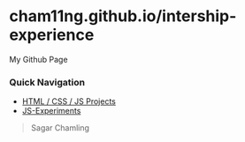 # cham11ng.github.io/intership-experience

My Github Page

### Quick Navigation
* [HTML / CSS / JS Projects](https://cham11ng.github.io/html)
* [JS-Experiments](https://cham11ng.github.io/js-experiments/)

> Sagar Chamling
